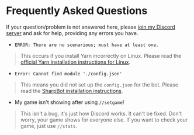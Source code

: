 # Frequently Asked Questions
If your question/problem is not answered here, please [join my Discord server](https://discord.io/rayzrdevofficial) and ask for help, providing any errors you have.

- `ERROR: There are no scenarious; must have at least one.`
> This occurs if you install Yarn incorrectly on Linux. Please read the [official Yarn installation instructions for Linux](http://yarnpkg.com/en/docs/install#linux-tab).

- `Error: Cannot find module './config.json'`
> This means you did not set up the `config.json` for the bot. Please read the [SharpBot installation instructions](https://github.com/Rayzr522/SharpBot#installing).

- My game isn't showing after using `//setgame`!
> This isn't a bug, it's just how Discord works. It can't be fixed. Don't worry, your game shows for everyone else. If you want to check your game, just use `//stats`.
